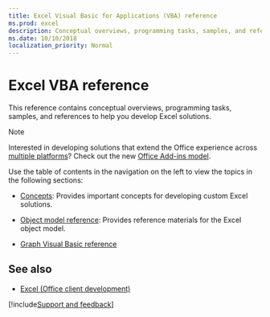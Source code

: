 ```yaml
---
title: Excel Visual Basic for Applications (VBA) reference
ms.prod: excel
description: Conceptual overviews, programming tasks, samples, and references to help you develop Excel solutions.
ms.date: 10/10/2018
localization_priority: Normal
---
```


# Excel VBA reference

This reference contains conceptual overviews, programming tasks, samples, and references to help you develop Excel solutions.

> [!NOTE] 
> Interested in developing solutions that extend the Office experience across [multiple platforms](https://docs.microsoft.com/office/dev/add-ins/overview/office-add-in-availability)? Check out the new [Office Add-ins model](https://docs.microsoft.com/office/dev/add-ins/overview/office-add-ins).

Use the table of contents in the navigation on the left to view the topics in the following sections:

- [Concepts](../../excel/Concepts/Miscellaneous/concepts-excel-vba-reference.md): Provides important concepts for developing custom Excel solutions.
    
- [Object model reference](excel/object-model.md): Provides reference materials for the Excel object model.

- [Graph Visual Basic reference](excel/graph-visual-basic-reference.md)

    
## See also

- [Excel (Office client development)](https://docs.microsoft.com/office/client-developer/excel/excel-home)

[!include[Support and feedback](~/includes/feedback-boilerplate.md)]

